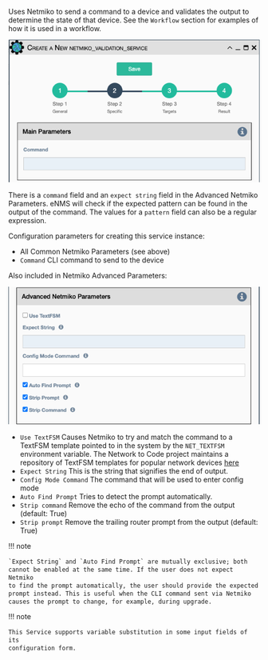 Uses Netmiko to send a command to a device and validates the output to
determine the state of that device. See the `Workflow` section for
examples of how it is used in a workflow.

![Netmiko Validation Service](../../_static/automation/builtin_service_types/netmiko_validation.png)

There is a `command` field and an `expect string` field in the Advanced
Netmiko Parameters. eNMS will check if the expected pattern can be found
in the output of the command. The values for a `pattern` field can also
be a regular expression.

Configuration parameters for creating this service instance:

- All Common Netmiko Parameters (see above)
- `Command` CLI command to send to the device

Also included in Netmiko Advanced Parameters: 

![Netmiko Configuration Advanced Parameters](../../_static/automation/builtin_service_types/netmiko_validation_advanced.png)

- `Use TextFSM` Causes Netmiko to try and match the command to a TextFSM
  template pointed to in the system by the `NET_TEXTFSM` environment
  variable. The Network to Code project maintains a repository of TextFSM
  templates for popular network devices [here](https://github.com/networktocode/ntc-templates)
- `Expect String` This is the string that signifies the end of output.
- `Config Mode Command` The command that will be used to enter config
  mode 
- `Auto Find Prompt` Tries to detect the prompt automatically.
- `Strip command` Remove the echo of the command from the output
  (default: True)
- `Strip prompt` Remove the trailing router prompt from the output
  (default: True)

!!! note

    `Expect String` and `Auto Find Prompt` are mutually exclusive; both
    cannot be enabled at the same time. If the user does not expect Netmiko
    to find the prompt automatically, the user should provide the expected
    prompt instead. This is useful when the CLI command sent via Netmiko
    causes the prompt to change, for example, during upgrade.

!!! note

    This Service supports variable substitution in some input fields of its
    configuration form.
